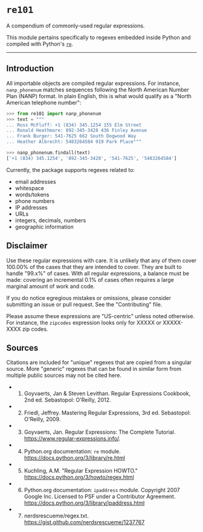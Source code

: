 # `re101`

A compendium of commonly-used regular expressions.

This module pertains specifically to regexes embedded inside Python and compiled with Python's [`re`](https://docs.python.org/3/library/re.html).

----

## Introduction

All importable objects are compiled regular expressions.  For instance, `nanp_phonenum` matches sequences following the North American Number Plan (NANP) format.  In plain English, this is what would qualify as a "North American telephone number":

```python
>>> from re101 import nanp_phonenum
>>> text = """
... Ross McFluff: +1 (834) 345.1254 155 Elm Street
... Ronald Heathmore: 892-345-3428 436 Finley Avenue
... Frank Burger: 541-7625 662 South Dogwood Way
... Heather Albrecht: 5483264584 919 Park Place"""

>>> nanp_phonenum.findall(text)
['+1 (834) 345.1254', '892-345-3428', '541-7625', '5483264584']
```

Currently, the package supports regexes related to:

- email addresses
- whitespace
- words/tokens
- phone numbers
- IP addresses
- URLs
- integers, decimals, numbers
- geographic information

## Disclaimer

Use these regular expressions with care.  It is unlikely that any of them cover 100.00% of the cases that they are intended to cover.  They are built to handle "99.x%" of cases.  With all regular expressions, a balance must be made: covering an incremental 0.1% of cases often requires a large marginal amount of work and code.

If you do notice egregious mistakes or omissions, please consider submitting an issue or pull request.  See the "Contributing" file.

Please assume these expressions are "US-centric" unless noted otherwise.  For instance, the `zipcodes` expression looks only for XXXXX or XXXXX-XXXX zip codes.

## Sources

Citations are included for "unique" regexes that are copied from a singular source.  More "generic" regexes that can be found in similar form from multiple public sources may not be cited here.

- 1. Goyvaerts, Jan & Steven Levithan.  Regular Expressions Cookbook, 2nd ed.  Sebastopol: O'Reilly, 2012.
- 2. Friedl, Jeffrey.  Mastering Regular Expressions, 3rd ed.  Sebastopol: O'Reilly, 2009.
- 3. Goyvaerts, Jan.  Regular Expressions: The Complete Tutorial.  https://www.regular-expressions.info/.
- 4. Python.org documentation: `re` module.  https://docs.python.org/3/library/re.html
- 5. Kuchling, A.M.  "Regular Expression HOWTO."  https://docs.python.org/3/howto/regex.html
- 6. Python.org documentation: `ipaddress` module.  Copyright 2007 Google Inc.  Licensed to PSF under a Contributor Agreement.  https://docs.python.org/3/library/ipaddress.html
- 7. nerdsrescueme/regex.txt.  https://gist.github.com/nerdsrescueme/1237767
